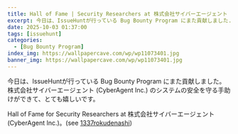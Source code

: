 ```yaml
---
title: Hall of Fame | Security Researchers at 株式会社サイバーエージェント (CyberAgent Inc.)
excerpt: 今日は、IssueHuntが行っている Bug Bounty Program にまた貢献しました...
date: 2025-10-03 01:37:00
tags: [issuehunt]
categories:
  - [Bug Bounty Program]
index_img: https://wallpapercave.com/wp/wp11073401.jpg
banner_img: https://wallpapercave.com/wp/wp11073401.jpg
---
```


今日は、IssueHuntが行っている Bug Bounty Program にまた貢献しました。株式会社サイバーエージェント (CyberAgent Inc.) のシステムの安全を守る手助けができて、とても嬉しいです。

Hall of Fame for Security Researchers at 株式会社サイバーエージェント (CyberAgent Inc.)。(see [1337rokudenashi](https://issuehunt.io/programs/43f8fcd7-430d-47e1-bc1b-4ed59352797d/hof))
